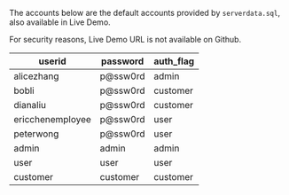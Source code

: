 The accounts below are the default accounts provided by `serverdata.sql`, also available in Live Demo.

For security reasons, Live Demo URL is not available on Github.

| userid           | password | auth_flag |
| ---------------- | -------- | --------- |
| alicezhang       | p@ssw0rd | admin     |
| bobli            | p@ssw0rd | customer  |
| dianaliu         | p@ssw0rd | customer  |
| ericchenemployee | p@ssw0rd | user      |
| peterwong        | p@ssw0rd | user      |
| admin            | admin    | admin     |
| user             | user     | user      |
| customer         | customer | customer  |
